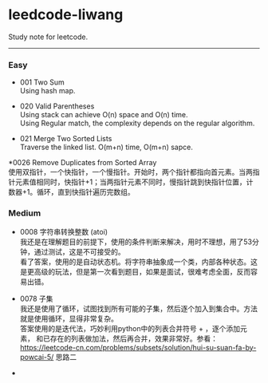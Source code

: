 # leedcode-liwang
Study note for leetcode.

---
### Easy
* 001 Two Sum  
Using hash map. 

* 020 Valid Parentheses  
Using stack can achieve O(n) space and O(n) time.  
Using Regular match, the complexity depends on the regular algorithm.

* 021 Merge Two Sorted Lists  
Traverse the linked list. O(m+n) time, O(m+n) sapce.  

*0026  Remove Duplicates from Sorted Array  
使用双指针，一个快指针，一个慢指针。开始时，两个指针都指向首元素。当两指针元素值相同时，快指针+1；当两指针元素不同时，慢指针跳到快指针位置，计数器+1。循环，直到快指针遍历完数组。


### Medium 
* 0008 字符串转换整数 (atoi)  
我还是在理解题目的前提下，使用的条件判断来解决，用时不理想，用了53分钟，通过测试，这是不可接受的。  
看了答案，使用的是自动状态机。将字符串抽象成一个类，内部各种状态。这是更高级的玩法，但是第一次看到题目，如果是面试，很难考虑全面，反而容易出错。

* 0078 子集  
我还是使用了循环，试图找到所有可能的子集，然后逐个加入到集合中。方法就是使用循环，显得非常复杂。  
答案使用的是迭代法，巧妙利用python中的列表合并符号 + ，逐个添加元素， 和已存在的列表做加法，然后再合并，效果非常好。参看：https://leetcode-cn.com/problems/subsets/solution/hui-su-suan-fa-by-powcai-5/ 思路二

* 


